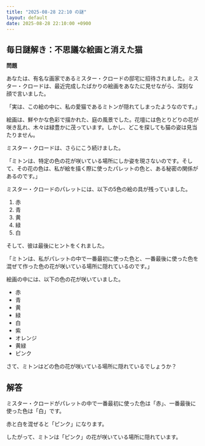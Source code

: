 ```yaml
---
title: "2025-08-28 22:10 の謎"
layout: default
date: 2025-08-28 22:10:00 +0900
---
```

## 毎日謎解き：不思議な絵画と消えた猫

**問題**

あなたは、有名な画家であるミスター・クロードの邸宅に招待されました。ミスター・クロードは、最近完成したばかりの絵画をあなたに見せながら、深刻な顔で言いました。

「実は、この絵の中に、私の愛猫であるミトンが隠れてしまったようなのです。」

絵画は、鮮やかな色彩で描かれた、庭の風景でした。花壇には色とりどりの花が咲き乱れ、木々は緑豊かに茂っています。しかし、どこを探しても猫の姿は見当たりません。

ミスター・クロードは、さらにこう続けました。

「ミトンは、特定の色の花が咲いている場所にしか姿を現さないのです。そして、その花の色は、私が絵を描く際に使ったパレットの色と、ある秘密の関係があるのです。」

ミスター・クロードのパレットには、以下の5色の絵の具が残っていました。

1.  赤
2.  青
3.  黄
4.  緑
5.  白

そして、彼は最後にヒントをくれました。

「ミトンは、私がパレットの中で一番最初に使った色と、一番最後に使った色を混ぜて作った色の花が咲いている場所に隠れているのです。」

絵画の中には、以下の色の花が咲いていました。

*   赤
*   青
*   黄
*   緑
*   白
*   紫
*   オレンジ
*   黄緑
*   ピンク

さて、ミトンはどの色の花が咲いている場所に隠れているでしょうか？

## 解答

ミスター・クロードがパレットの中で一番最初に使った色は「赤」、一番最後に使った色は「白」です。

赤と白を混ぜると「ピンク」になります。

したがって、ミトンは「ピンク」の花が咲いている場所に隠れています。

